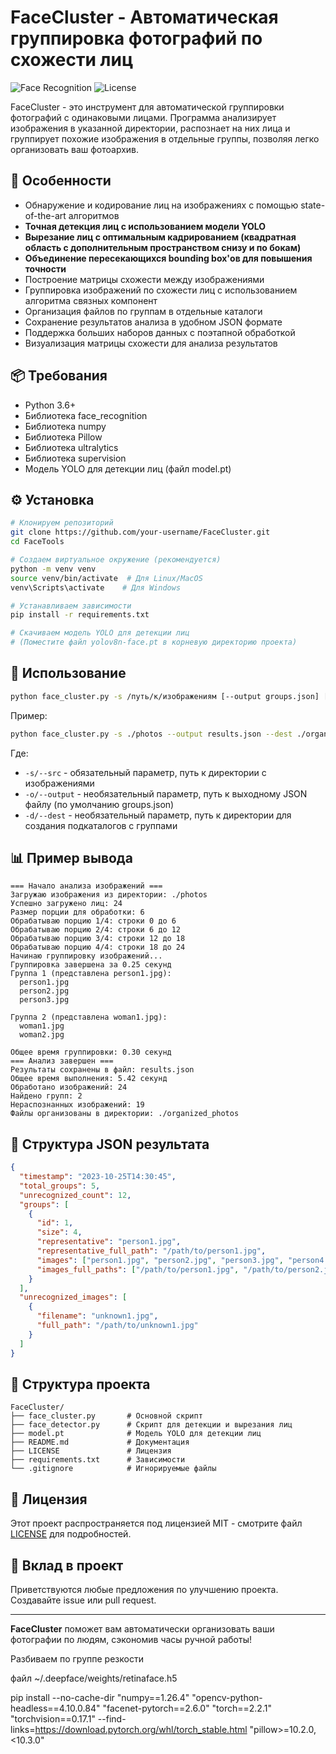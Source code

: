 # FaceCluster - Автоматическая группировка фотографий по схожести лиц

![Face Recognition](https://img.shields.io/badge/Face-Recognition-blue?logo=python)
![License](https://img.shields.io/badge/License-MIT-green)

FaceCluster - это инструмент для автоматической группировки фотографий с одинаковыми лицами. Программа анализирует изображения в указанной директории, распознает на них лица и группирует похожие изображения в отдельные группы, позволяя легко организовать ваш фотоархив.

## 🌟 Особенности

- Обнаружение и кодирование лиц на изображениях с помощью state-of-the-art алгоритмов
- **Точная детекция лиц с использованием модели YOLO**
- **Вырезание лиц с оптимальным кадрированием (квадратная область с дополнительным пространством снизу и по бокам)**
- **Объединение пересекающихся bounding box'ов для повышения точности**
- Построение матрицы схожести между изображениями
- Группировка изображений по схожести лиц с использованием алгоритма связных компонент
- Организация файлов по группам в отдельные каталоги
- Сохранение результатов анализа в удобном JSON формате
- Поддержка больших наборов данных с поэтапной обработкой
- Визуализация матрицы схожести для анализа результатов

## 📦 Требования

- Python 3.6+
- Библиотека face_recognition
- Библиотека numpy
- Библиотека Pillow
- Библиотека ultralytics
- Библиотека supervision
- Модель YOLO для детекции лиц (файл model.pt)

## ⚙️ Установка

```bash
# Клонируем репозиторий
git clone https://github.com/your-username/FaceCluster.git
cd FaceTools

# Создаем виртуальное окружение (рекомендуется)
python -m venv venv
source venv/bin/activate  # Для Linux/MacOS
venv\Scripts\activate    # Для Windows

# Устанавливаем зависимости
pip install -r requirements.txt

# Скачиваем модель YOLO для детекции лиц
# (Поместите файл yolov8n-face.pt в корневую директорию проекта)
```

## 🚀 Использование

```bash
python face_cluster.py -s /путь/к/изображениям [--output groups.json] [--dest /путь/к/результатам]
```

Пример:
```bash
python face_cluster.py -s ./photos --output results.json --dest ./organized_photos
```

Где:
- `-s/--src` - обязательный параметр, путь к директории с изображениями
- `-o/--output` - необязательный параметр, путь к выходному JSON файлу (по умолчанию groups.json)
- `-d/--dest` - необязательный параметр, путь к директории для создания подкаталогов с группами

## 📊 Пример вывода

```
=== Начало анализа изображений ===
Загружаю изображения из директории: ./photos
Успешно загружено лиц: 24
Размер порции для обработки: 6
Обрабатываю порцию 1/4: строки 0 до 6
Обрабатываю порцию 2/4: строки 6 до 12
Обрабатываю порцию 3/4: строки 12 до 18
Обрабатываю порцию 4/4: строки 18 до 24
Начинаю группировку изображений...
Группировка завершена за 0.25 секунд
Группа 1 (представлена person1.jpg):
  person1.jpg
  person2.jpg
  person3.jpg

Группа 2 (представлена woman1.jpg):
  woman1.jpg
  woman2.jpg

Общее время группировки: 0.30 секунд
=== Анализ завершен ===
Результаты сохранены в файл: results.json
Общее время выполнения: 5.42 секунд
Обработано изображений: 24
Найдено групп: 2
Нераспознанных изображений: 19
Файлы организованы в директории: ./organized_photos
```

## 📂 Структура JSON результата

```json
{
  "timestamp": "2023-10-25T14:30:45",
  "total_groups": 5,
  "unrecognized_count": 12,
  "groups": [
    {
      "id": 1,
      "size": 4,
      "representative": "person1.jpg",
      "representative_full_path": "/path/to/person1.jpg",
      "images": ["person1.jpg", "person2.jpg", "person3.jpg", "person4.jpg"],
      "images_full_paths": ["/path/to/person1.jpg", "/path/to/person2.jpg", ...]
    }
  ],
  "unrecognized_images": [
    {
      "filename": "unknown1.jpg",
      "full_path": "/path/to/unknown1.jpg"
    }
  ]
}
```

## 📁 Структура проекта

```
FaceCluster/
├── face_cluster.py       # Основной скрипт
├── face_detector.py      # Скрипт для детекции и вырезания лиц
├── model.pt              # Модель YOLO для детекции лиц
├── README.md             # Документация
├── LICENSE               # Лицензия
├── requirements.txt      # Зависимости
└── .gitignore            # Игнорируемые файлы
```

## 📄 Лицензия

Этот проект распространяется под лицензией MIT - смотрите файл [LICENSE](LICENSE) для подробностей.

## 🤝 Вклад в проект

Приветствуются любые предложения по улучшению проекта. Создавайте issue или pull request.

---

**FaceCluster** поможет вам автоматически организовать ваши фотографии по людям, сэкономив часы ручной работы!

Разбиваем по группе резкости

файл
~/.deepface/weights/retinaface.h5

pip install --no-cache-dir "numpy==1.26.4" "opencv-python-headless==4.10.0.84" "facenet-pytorch==2.6.0" "torch==2.2.1" "torchvision==0.17.1" --find-links=https://download.pytorch.org/whl/torch_stable.html "pillow>=10.2.0,<10.3.0"
